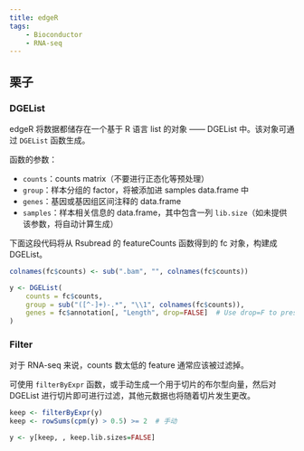 ```yaml
---
title: edgeR
tags:
    - Bioconductor
    - RNA-seq
---
```



## 栗子
### DGEList
edgeR 将数据都储存在一个基于 R 语言 list 的对象 —— DGEList 中。该对象可通过 `DGEList` 函数生成。

函数的参数：
- `counts`：counts matrix（不要进行正态化等预处理）
- `group`：样本分组的 factor，将被添加进 samples data.frame 中
- `genes`：基因或基因组区间注释的 data.frame
- `samples`：样本相关信息的 data.frame，其中包含一列 `lib.size`（如未提供该参数，将自动计算生成）

下面这段代码将从 Rsubread 的 featureCounts 函数得到的 fc 对象，构建成 DGEList。

```r
colnames(fc$counts) <- sub(".bam", "", colnames(fc$counts))

y <- DGEList(
    counts = fc$counts,
    group = sub("([^-]+)-.*", "\\1", colnames(fc$counts)),
    genes = fc$annotation[, "Length", drop=FALSE]  # Use drop=F to preserve data.frame structure
)
```

### Filter
对于 RNA-seq 来说，counts 数太低的 feature 通常应该被过滤掉。

可使用 `filterByExpr` 函数，或手动生成一个用于切片的布尔型向量，然后对 DGEList 进行切片即可进行过滤，其他元数据也将随着切片发生更改。

```r
keep <- filterByExpr(y)
keep <- rowSums(cpm(y) > 0.5) >= 2  # 手动

y <- y[keep, , keep.lib.sizes=FALSE]
```